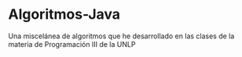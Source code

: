 # Algoritmos-Java
Una miscelánea de algoritmos que he desarrollado en las clases de la materia de Programación III de la UNLP
